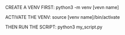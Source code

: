 CREATE A VENV FIRST: python3 -m venv [vevn name]

ACTIVATE THE VENV: source [venv name]/bin/activate

THEN RUN THE SCRIPT: python3 my_script.py
